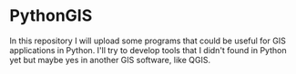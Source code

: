 # PythonGIS
In this repository I will upload some programs that could be useful for GIS applications in Python. I'll try to develop tools that I didn't found in Python yet but maybe yes in another GIS software, like QGIS.
